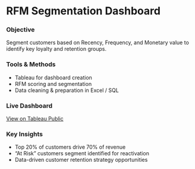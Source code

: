 # RFM Segmentation Dashboard

### Objective
Segment customers based on Recency, Frequency, and Monetary value to identify key loyalty and retention groups.

### Tools & Methods
- Tableau for dashboard creation  
- RFM scoring and segmentation  
- Data cleaning & preparation in Excel / SQL  

### Live Dashboard
[View on Tableau Public](https://public.tableau.com/views/RFMCustomerSegmentation_17599414409700/Dashboard1?:language=en-US&:sid=&:redirect=auth&:display_count=n&:origin=viz_share_link)

### Key Insights
- Top 20% of customers drive 70% of revenue  
- “At Risk” customers segment identified for reactivation  
- Data-driven customer retention strategy opportunities
